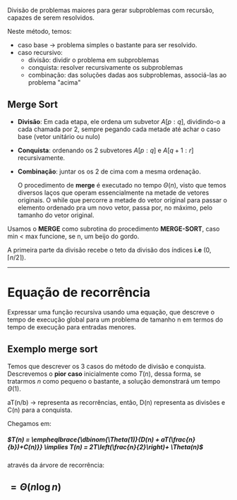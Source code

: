 Divisão de problemas maiores para gerar subproblemas com recursão, capazes de serem resolvidos.

Neste método, temos:
- caso base -> problema simples o bastante para ser resolvido.
- caso recursivo:
	- divisão: dividir o problema em subproblemas
	- conquista: resolver recursivamente os subproblemas
	- combinação: das soluções dadas aos subproblemas, associá-las ao problema "acima"

## Merge Sort 

- **Divisão**: Em cada etapa, ele ordena um subvetor $A[p:q]$, dividindo-o a cada chamada por 2, sempre pegando cada metade até achar o caso base (vetor unitário ou nulo)
- **Conquista**: ordenando os 2 subvetores $A[p:q]$ e $A[q+1: r]$ recursivamente.
- **Combinação**: juntar os os 2 de cima com a mesma ordenação.

	O procedimento de **merge** é executado no tempo $\Theta(n)$, visto que temos diversos laços que operam essencialmente na metade de vetores originais. O while que percorre a metade do vetor original para passar o elemento ordenado pra um novo vetor, passa por, no máximo, pelo tamanho do vetor original.  

Usamos o **MERGE** como subrotina do procedimento **MERGE-SORT**, caso min < max funcione, se n, um beijo do gordo.

A primeira parte da divisão recebe o teto da divisão dos índices **i.e** (0, $\lceil n/2 \rceil$).

---
# Equação de recorrência

Expressar uma função recursiva usando uma equação, que descreve o tempo de execução global para um problema de tamanho n em termos do tempo de execução para entradas menores.

## Exemplo merge sort

Temos que descrever os 3 casos do método de divisão e conquista. 
Descrevemos o **pior caso** inicialmente como $T(n)$, dessa forma, se tratarmos $n$ como pequeno o bastante, a solução demonstrará um tempo $\Theta(1)$.

aT(n/b) -> representa as recorrências, então, D(n) representa as divisões e C(n) para a conquista.

Chegamos em:
##### $T(n) = \empheqlbrace{\dbinom{\Theta(1)}{D(n) + aT(\frac{n}{b})+C(n)}} \implies T(n) = 2T\left(\frac{n}{2}\right)+ \Theta(n)$ 

através da árvore de recorrência:

## $= \Theta(n\log n)$


